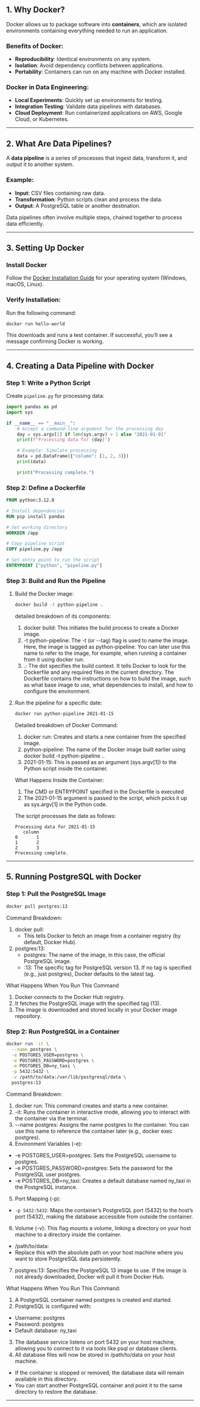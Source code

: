 ## 1. Why Docker?
Docker allows us to package software into **containers**, which are isolated environments containing everything needed to run an application. 

### Benefits of Docker:
- **Reproducibility**: Identical environments on any system.
- **Isolation**: Avoid dependency conflicts between applications.
- **Portability**: Containers can run on any machine with Docker installed.

### Docker in Data Engineering:
- **Local Experiments**: Quickly set up environments for testing.
- **Integration Testing**: Validate data pipelines with databases.
- **Cloud Deployment**: Run containerized applications on AWS, Google Cloud, or Kubernetes.

---

## 2. What Are Data Pipelines?
A **data pipeline** is a series of processes that ingest data, transform it, and output it to another system.

### Example:
- **Input**: CSV files containing raw data.
- **Transformation**: Python scripts clean and process the data.
- **Output**: A PostgreSQL table or another destination.

Data pipelines often involve multiple steps, chained together to process data efficiently.

---

## 3. Setting Up Docker

### Install Docker
Follow the [Docker Installation Guide](https://docs.docker.com/get-docker/) for your operating system (Windows, macOS, Linux).

### Verify Installation:
Run the following command:
```bash
docker run hello-world
```
This downloads and runs a test container. If successful, you’ll see a message confirming Docker is working.

---

## 4. Creating a Data Pipeline with Docker

### Step 1: Write a Python Script
Create `pipeline.py` for processing data:
```python
import pandas as pd
import sys

if __name__ == "__main__":
    # Accept a command-line argument for the processing day
    day = sys.argv[1] if len(sys.argv) > 1 else "2021-01-01"
    print(f"Processing data for {day}")

    # Example: Simulate processing
    data = pd.DataFrame({"column": [1, 2, 3]})
    print(data)

    print("Processing complete.")
```

### Step 2: Define a Dockerfile
```Dockerfile
FROM python:3.12.8

# Install dependencies
RUN pip install pandas

# Set working directory
WORKDIR /app

# Copy pipeline script
COPY pipeline.py /app

# Set entry point to run the script
ENTRYPOINT ["python", "pipeline.py"]
```

### Step 3: Build and Run the Pipeline
1. Build the Docker image:
   ```bash
   docker build -t python-pipeline .
   ```
   detailed breakdown of its components:
	1.	docker build:
    This initiates the build process to create a Docker image.
	2.	-t python-pipeline:
    The -t (or --tag) flag is used to name the image. Here, the image is tagged as python-pipeline. You can later use this name to refer to the image, for example, when running a container from it using docker run.
	3.	.:
    The dot specifies the build context. It tells Docker to look for the Dockerfile and any required files in the current directory. The Dockerfile contains the instructions on how to build the image, such as what base image to use, what dependencies to install, and how to configure the environment.
2. Run the pipeline for a specific date:
   ```bash
   docker run python-pipeline 2021-01-15
   ```

    Detailed breakdown of Docker Command:
	1. docker run: Creates and starts a new container from the specified image.
	2. python-pipeline: The name of the Docker image built earlier using docker build -t python-pipeline ..
	3. 2021-01-15: This is passed as an argument (sys.argv[1]) to the Python script inside the container.

    What Happens Inside the Container:
    1. The CMD or ENTRYPOINT specified in the Dockerfile is executed
    2. The 2021-01-15 argument is passed to the script, which picks it up as sys.argv[1] in the Python code.

    The script processes the date as follows:
    ```text
    Processing data for 2021-01-15
       column
    0       1
    1       2
    2       3
    Processing complete.
    ```


---

## 5. Running PostgreSQL with Docker

### Step 1: Pull the PostgreSQL Image
```bash
docker pull postgres:13
```
Command Breakdown:
1. docker pull:
    - This tells Docker to fetch an image from a container registry (by default, Docker Hub).
2. postgres:13:
    - postgres: The name of the image, in this case, the official PostgreSQL image.
	- :13: The specific tag for PostgreSQL version 13. If no tag is specified (e.g., just postgres), Docker defaults to the latest tag.

What Happens When You Run This Command
1.	Docker connects to the Docker Hub registry.
2.	It fetches the PostgreSQL image with the specified tag (13).
3.	The image is downloaded and stored locally in your Docker image repository.

### Step 2: Run PostgreSQL in a Container
```bash
docker run -it \
  --name postgres \
  -e POSTGRES_USER=postgres \
  -e POSTGRES_PASSWORD=postgres \
  -e POSTGRES_DB=ny_taxi \
  -p 5432:5432 \
  -v /path/to/data:/var/lib/postgresql/data \
  postgres:13
```
Command Breakdown:
1. docker run: This command creates and starts a new container.
2.	-it: Runs the container in interactive mode, allowing you to interact with the container via the terminal.
3. --name postgres: Assigns the name postgres to the container. You can use this name to reference the container later (e.g., docker exec postgres).
4. Environment Variables (-e):
- -e POSTGRES_USER=postgres: Sets the PostgreSQL username to postgres.
- -e POSTGRES_PASSWORD=postgres: Sets the password for the PostgreSQL user postgres.
- -e POSTGRES_DB=ny_taxi: Creates a default database named ny_taxi in the PostgreSQL instance.
5. Port Mapping (-p):
- `-p 5432:5432`: Maps the container’s PostgreSQL port (5432) to the host’s port (5432), making the database accessible from outside the container.
6. Volume (-v): This flag mounts a volume, linking a directory on your host machine to a directory inside the container.
- /path/to/data:
- Replace this with the absolute path on your host machine where you want to store PostgreSQL data persistently.
7. postgres:13: Specifies the PostgreSQL 13 image to use. If the image is not already downloaded, Docker will pull it from Docker Hub.


What Happens When You Run This Command:
1.	A PostgreSQL container named postgres is created and started.
2.	PostgreSQL is configured with:
- Username: postgres
- Password: postgres
- Default database: ny_taxi
3.	The database service listens on port 5432 on your host machine, allowing you to connect to it via tools like psql or database clients.
4. All database files will now be stored in /path/to/data on your host machine.
- If the container is stopped or removed, the database data will remain available in this directory.
- You can start another PostgreSQL container and point it to the same directory to restore the database.


---